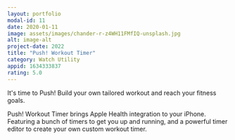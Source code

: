 ```yaml
---
layout: portfolio
modal-id: 11
date: 2020-01-11
image: assets/images/chander-r-z4WH11FMfIQ-unsplash.jpg
alt: image-alt
project-date: 2022
title: "Push! Workout Timer"
category: Watch Utility
appid: 1634333837
rating: 5.0
--- 
```


It's time to Push! Build your own tailored workout and reach your fitness goals.

Push! Workout Timer brings Apple Health integration to your iPhone. Featuring a 
bunch of timers to get you up and running, and a powerful timer editor to create
your own custom workout timer.
